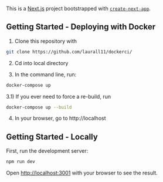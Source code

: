 This is a [Next.js](https://nextjs.org/) project bootstrapped with [`create-next-app`](https://github.com/vercel/next.js/tree/canary/packages/create-next-app).

## Getting Started - Deploying with Docker 

1) Clone this repository with 

```bash
git clone https://github.com/laurall11/dockerci/
```
2) Cd into local directory

3) In the command line, run:

```bash
docker-compose up
```

3.1) If you ever need to force a re-build, run

```bash
docker-compose up --build
```

4) In your browser, go to http://localhost

## Getting Started - Locally

First, run the development server:

```bash
npm run dev
```

Open [http://localhost:3001](http://localhost:3001) with your browser to see the result.
